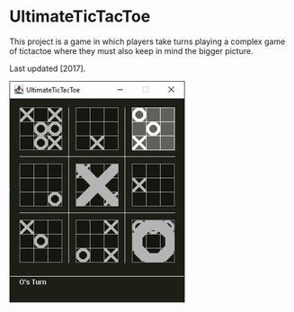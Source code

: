 # UltimateTicTacToe
This project is a game in which players take turns playing a complex game of tictactoe where they must also keep in mind the bigger picture.

Last updated [2017].

![Screenshot](https://github.com/adibarra/UltimateTicTacToe/blob/main/UltimateTicTacToe.png)
